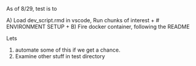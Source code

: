 As of 8/29, test is to 

A) Load dev_script.rmd in vscode, Run chunks of interest
    + # ENVIRONMENT SETUP
    + 
B) Fire docker container, following the README

Lets 

1) automate some of this if we get a chance.
2) Examine other stuff in test directory
